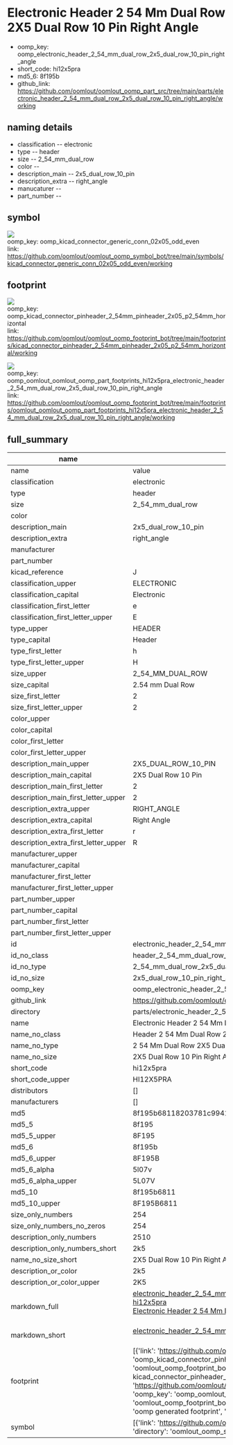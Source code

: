 # Electronic Header 2 54 Mm Dual Row 2X5 Dual Row 10 Pin Right Angle

  
* oomp_key: oomp_electronic_header_2_54_mm_dual_row_2x5_dual_row_10_pin_right_angle 
* short_code: hi12x5pra
* md5_6: 8f195b  
* github_link: https://github.com/oomlout/oomlout_oomp_part_src/tree/main/parts/electronic_header_2_54_mm_dual_row_2x5_dual_row_10_pin_right_angle/working  
## naming details
* classification -- electronic
* type -- header
* size -- 2_54_mm_dual_row
* color -- 
* description_main -- 2x5_dual_row_10_pin
* description_extra -- right_angle
* manucaturer -- 
* part_number -- 



## symbol

![](symbol/{index}/working/working_600.png)  
oomp_key: oomp_kicad_connector_generic_conn_02x05_odd_even  
link: https://github.com/oomlout/oomlout_oomp_symbol_bot/tree/main/symbols/kicad_connector_generic_conn_02x05_odd_even/working  

## footprint

![](footprint/{index}/working/working_600.png)  
oomp_key: oomp_kicad_connector_pinheader_2_54mm_pinheader_2x05_p2_54mm_horizontal  
link: https://github.com/oomlout/oomlout_oomp_footprint_bot/tree/main/footprints/kicad_connector_pinheader_2_54mm_pinheader_2x05_p2_54mm_horizontal/working  

![](footprint/{index}/working/working_600.png)  
oomp_key: oomp_oomlout_oomlout_oomp_part_footprints_hi12x5pra_electronic_header_2_54_mm_dual_row_2x5_dual_row_10_pin_right_angle  
link: https://github.com/oomlout/oomlout_oomp_footprint_bot/tree/main/footprints/oomlout_oomlout_oomp_part_footprints_hi12x5pra_electronic_header_2_54_mm_dual_row_2x5_dual_row_10_pin_right_angle/working  

## full_summary
| name | value | 
| --- | --- | 
| name | value | 
| classification | electronic | 
| type | header | 
| size | 2_54_mm_dual_row | 
| color |  | 
| description_main | 2x5_dual_row_10_pin | 
| description_extra | right_angle | 
| manufacturer |  | 
| part_number |  | 
| kicad_reference | J | 
| classification_upper | ELECTRONIC | 
| classification_capital | Electronic | 
| classification_first_letter | e | 
| classification_first_letter_upper | E | 
| type_upper | HEADER | 
| type_capital | Header | 
| type_first_letter | h | 
| type_first_letter_upper | H | 
| size_upper | 2_54_MM_DUAL_ROW | 
| size_capital | 2.54 mm Dual Row | 
| size_first_letter | 2 | 
| size_first_letter_upper | 2 | 
| color_upper |  | 
| color_capital |  | 
| color_first_letter |  | 
| color_first_letter_upper |  | 
| description_main_upper | 2X5_DUAL_ROW_10_PIN | 
| description_main_capital | 2X5 Dual Row 10 Pin | 
| description_main_first_letter | 2 | 
| description_main_first_letter_upper | 2 | 
| description_extra_upper | RIGHT_ANGLE | 
| description_extra_capital | Right Angle | 
| description_extra_first_letter | r | 
| description_extra_first_letter_upper | R | 
| manufacturer_upper |  | 
| manufacturer_capital |  | 
| manufacturer_first_letter |  | 
| manufacturer_first_letter_upper |  | 
| part_number_upper |  | 
| part_number_capital |  | 
| part_number_first_letter |  | 
| part_number_first_letter_upper |  | 
| id | electronic_header_2_54_mm_dual_row_2x5_dual_row_10_pin_right_angle | 
| id_no_class | header_2_54_mm_dual_row_2x5_dual_row_10_pin_right_angle | 
| id_no_type | 2_54_mm_dual_row_2x5_dual_row_10_pin_right_angle | 
| id_no_size | 2x5_dual_row_10_pin_right_angle | 
| oomp_key | oomp_electronic_header_2_54_mm_dual_row_2x5_dual_row_10_pin_right_angle | 
| github_link | https://github.com/oomlout/oomlout_oomp_part_src/tree/main/parts/electronic_header_2_54_mm_dual_row_2x5_dual_row_10_pin_right_angle/working | 
| directory | parts/electronic_header_2_54_mm_dual_row_2x5_dual_row_10_pin_right_angle | 
| name | Electronic Header 2 54 Mm Dual Row 2X5 Dual Row 10 Pin Right Angle | 
| name_no_class | Header 2 54 Mm Dual Row 2X5 Dual Row 10 Pin Right Angle | 
| name_no_type | 2 54 Mm Dual Row 2X5 Dual Row 10 Pin Right Angle | 
| name_no_size | 2X5 Dual Row 10 Pin Right Angle | 
| short_code | hi12x5pra | 
| short_code_upper | HI12X5PRA | 
| distributors | [] | 
| manufacturers | [] | 
| md5 | 8f195b68118203781c99412fe95b38b7 | 
| md5_5 | 8f195 | 
| md5_5_upper | 8F195 | 
| md5_6 | 8f195b | 
| md5_6_upper | 8F195B | 
| md5_6_alpha | 5l07v | 
| md5_6_alpha_upper | 5L07V | 
| md5_10 | 8f195b6811 | 
| md5_10_upper | 8F195B6811 | 
| size_only_numbers | 254 | 
| size_only_numbers_no_zeros | 254 | 
| description_only_numbers | 2510 | 
| description_only_numbers_short | 2k5 | 
| name_no_size_short | 2X5 Dual Row 10 Pin Right Angle | 
| description_or_color | 2k5 | 
| description_or_color_upper | 2K5 | 
| markdown_full | [electronic_header_2_54_mm_dual_row_2x5_dual_row_10_pin_right_angle](https://github.com/oomlout/oomlout_oomp_part_src/tree/main/parts/electronic_header_2_54_mm_dual_row_2x5_dual_row_10_pin_right_angle/working)<br>[hi12x5pra](https://github.com/oomlout/oomlout_oomp_part_src/tree/main/parts/electronic_header_2_54_mm_dual_row_2x5_dual_row_10_pin_right_angle/working)<br>[Electronic Header 2 54 Mm Dual Row 2X5 Dual Row 10 Pin Right Angle](https://github.com/oomlout/oomlout_oomp_part_src/tree/main/parts/electronic_header_2_54_mm_dual_row_2x5_dual_row_10_pin_right_angle/working)<br><br> | 
| markdown_short | [electronic_header_2_54_mm_dual_row_2x5_dual_row_10_pin_right_angle](https://github.com/oomlout/oomlout_oomp_part_src/tree/main/parts/electronic_header_2_54_mm_dual_row_2x5_dual_row_10_pin_right_angle/working)<br><br> | 
| footprint | [{'link': 'https://github.com/oomlout/oomlout_oomp_footprint_bot/tree/main/foootprntss/kicad_connector_pinheader_2_54mm_pinheader_2x05_p2_54mm_horizontal', 'oomp_key': 'oomp_kicad_connector_pinheader_2_54mm_pinheader_2x05_p2_54mm_horizontal', 'directory': 'oomlout_oomp_footprint_bot/footprints/kicad_connector_pinheader_2_54mm_pinheader_2x05_p2_54mm_horizontal//working/working.kicad_mod', 'note': 'source footprint kicad_connector_pinheader_2_54mm_pinheader_2x05_p2_54mm_horizontal', 'index': 0}, {'link': 'https://github.com/oomlout/oomlout_oomp_footprint_bot/tree/main/foootprntss/oomlout_oomlout_oomp_part_footprints_hi12x5pra_electronic_header_2_54_mm_dual_row_2x5_dual_row_10_pin_right_angle', 'oomp_key': 'oomp_oomlout_oomlout_oomp_part_footprints_hi12x5pra_electronic_header_2_54_mm_dual_row_2x5_dual_row_10_pin_right_angle', 'directory': 'oomlout_oomp_footprint_bot/footprints/oomlout_oomlout_oomp_part_footprints_hi12x5pra_electronic_header_2_54_mm_dual_row_2x5_dual_row_10_pin_right_angle//working/working.kicad_mod', 'note': 'oomp generated footprint', 'index': 1}] | 
| symbol | [{'link': 'https://github.com/oomlout/oomlout_oomp_symbol_bot/tree/main/symbols/kicad_connector_generic_conn_02x05_odd_even', 'oomp_key': 'oomp_kicad_connector_generic_conn_02x05_odd_even', 'directory': 'oomlout_oomp_symbol_bot/symbols/kicad_connector_generic_conn_02x05_odd_even//working/working.kicad_sym', 'index': 0}] | 
